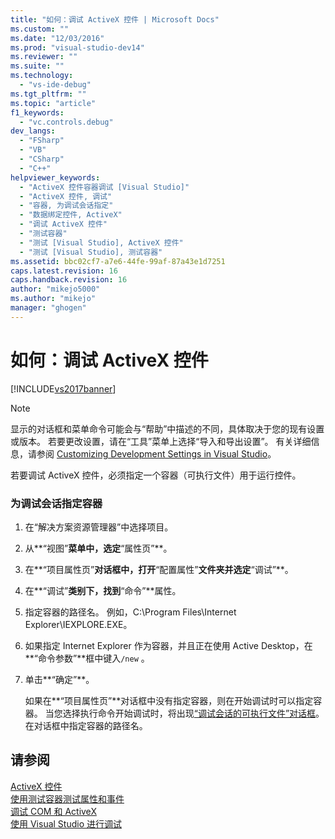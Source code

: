```yaml
---
title: "如何：调试 ActiveX 控件 | Microsoft Docs"
ms.custom: ""
ms.date: "12/03/2016"
ms.prod: "visual-studio-dev14"
ms.reviewer: ""
ms.suite: ""
ms.technology: 
  - "vs-ide-debug"
ms.tgt_pltfrm: ""
ms.topic: "article"
f1_keywords: 
  - "vc.controls.debug"
dev_langs: 
  - "FSharp"
  - "VB"
  - "CSharp"
  - "C++"
helpviewer_keywords: 
  - "ActiveX 控件容器调试 [Visual Studio]"
  - "ActiveX 控件, 调试"
  - "容器, 为调试会话指定"
  - "数据绑定控件, ActiveX"
  - "调试 ActiveX 控件"
  - "测试容器"
  - "测试 [Visual Studio], ActiveX 控件"
  - "测试 [Visual Studio], 测试容器"
ms.assetid: bbc02cf7-a7e6-44fe-99af-87a43e1d7251
caps.latest.revision: 16
caps.handback.revision: 16
author: "mikejo5000"
ms.author: "mikejo"
manager: "ghogen"
---
```

# 如何：调试 ActiveX 控件
[!INCLUDE[vs2017banner](../code-quality/includes/vs2017banner.md)]

> [!NOTE]
>  显示的对话框和菜单命令可能会与“帮助”中描述的不同，具体取决于您的现有设置或版本。  若要更改设置，请在“工具”菜单上选择“导入和导出设置”。  有关详细信息，请参阅 [Customizing Development Settings in Visual Studio](http://msdn.microsoft.com/zh-cn/22c4debb-4e31-47a8-8f19-16f328d7dcd3)。  
  
 若要调试 ActiveX 控件，必须指定一个容器（可执行文件）用于运行控件。  
  
### 为调试会话指定容器  
  
1.  在“解决方案资源管理器”中选择项目。  
  
2.  从**“视图”**菜单中，选定**“属性页”**。  
  
3.  在**“项目属性页”**对话框中，打开**“配置属性”**文件夹并选定**“调试”**。  
  
4.  在**“调试”**类别下，找到**“命令”**属性。  
  
5.  指定容器的路径名。  例如，C:\\Program Files\\Internet Explorer\\IEXPLORE.EXE。  
  
6.  如果指定 Internet Explorer 作为容器，并且正在使用 Active Desktop，在**“命令参数”**框中键入`/new` 。  
  
7.  单击**“确定”**。  
  
     如果在**“项目属性页”**对话框中没有指定容器，则在开始调试时可以指定容器。  当您选择执行命令开始调试时，将出现[“调试会话的可执行文件”对话框](../debugger/executable-for-debugging-session-dialog-box.md)。  在对话框中指定容器的路径名。  
  
## 请参阅  
 [ActiveX 控件](/visual-cpp/mfc/activex-controls)   
 [使用测试容器测试属性和事件](/visual-cpp/mfc/testing-properties-and-events-with-test-container)   
 [调试 COM 和 ActiveX](../debugger/com-and-activex-debugging.md)   
 [使用 Visual Studio 进行调试](../debugger/debugging-in-visual-studio.md)